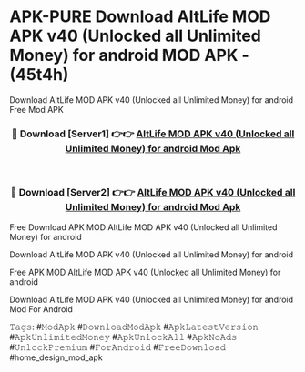 # APK-PURE Download AltLife MOD APK v40 (Unlocked all Unlimited Money) for android MOD APK - (45t4h)
Download AltLife MOD APK v40 (Unlocked all Unlimited Money) for android Free Mod APK

<div align="center">
<h3>🔴 Download [Server1] 👉👉 <a href="https://apk-comot.site?title=AltLife_MOD_APK_v40_(Unlocked_all_Unlimited_Money)_for_android">AltLife MOD APK v40 (Unlocked all Unlimited Money) for android Mod Apk</a></h3><br>

<h3>🔴 Download [Server2] 👉👉 <a href="https://apk-comot.site?title=AltLife_MOD_APK_v40_(Unlocked_all_Unlimited_Money)_for_android">AltLife MOD APK v40 (Unlocked all Unlimited Money) for android Mod Apk</a></h3>
</div>


Free Download APK MOD AltLife MOD APK v40 (Unlocked all Unlimited Money) for android

Download AltLife MOD APK v40 (Unlocked all Unlimited Money) for android 

Free APK MOD AltLife MOD APK v40 (Unlocked all Unlimited Money) for android 

Download AltLife MOD APK v40 (Unlocked all Unlimited Money) for android Mod For Android

𝚃𝚊𝚐𝚜: #𝙼𝚘𝚍𝙰𝚙𝚔 #𝙳𝚘𝚠𝚗𝚕𝚘𝚊𝚍𝙼𝚘𝚍𝙰𝚙𝚔 #𝙰𝚙𝚔𝙻𝚊𝚝𝚎𝚜𝚝𝚅𝚎𝚛𝚜𝚒𝚘𝚗 #𝙰𝚙𝚔𝚄𝚗𝚕𝚒𝚖𝚒𝚝𝚎𝚍𝙼𝚘𝚗𝚎𝚢 #𝙰𝚙𝚔𝚄𝚗𝚕𝚘𝚌𝚔𝙰𝚕𝚕 #𝙰𝚙𝚔𝙽𝚘𝙰𝚍𝚜 #𝚄𝚗𝚕𝚘𝚌𝚔𝙿𝚛𝚎𝚖𝚒𝚞𝚖 #𝙵𝚘𝚛𝙰𝚗𝚍𝚛𝚘𝚒𝚍 #𝙵𝚛𝚎𝚎𝙳𝚘𝚠𝚗𝚕𝚘𝚊𝚍 #home_design_mod_apk